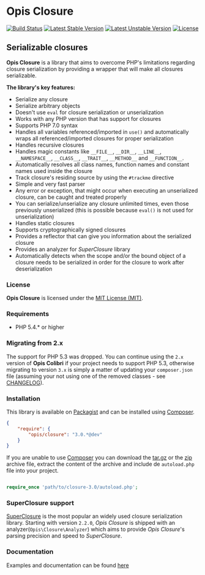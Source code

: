 Opis Closure
====================
[![Build Status](https://travis-ci.org/opis/closure.png?branch=3.0)](https://travis-ci.org/opis/closure)
[![Latest Stable Version](https://poser.pugx.org/opis/closure/v/stable.png)](https://packagist.org/packages/opis/closure)
[![Latest Unstable Version](https://poser.pugx.org/opis/closure/v/unstable.png)](https://packagist.org/packages/opis/closure)
[![License](https://poser.pugx.org/opis/closure/license.png)](https://packagist.org/packages/opis/closure)

Serializable closures
---------------------
**Opis Closure** is a library that aims to overcome PHP's limitations regarding closure
serialization by providing a wrapper that will make all closures serializable. 

**The library's key features:**

- Serialize any closure
- Serialize arbitrary objects
- Doesn't use `eval` for closure serialization or unserialization
- Works with any PHP version that has support for closures
- Supports PHP 7.0 syntax
- Handles all variables referenced/imported in `use()` and automatically wraps all referenced/imported closures for
proper serialization
- Handles recursive closures
- Handles magic constants like `__FILE__`, `__DIR__`, `__LINE__`, `__NAMESPACE__`, `__CLASS__`,
`__TRAIT__`, `__METHOD__` and `__FUNCTION__`.
- Automatically resolves all class names, function names and constant names used inside the closure
- Track closure's residing source by using the `#trackme` directive
- Simple and very fast parser
- Any error or exception, that might occur when executing an unserialized closure, can be caught and treated properly
- You can serialize/unserialize any closure unlimited times, even those previously unserialized
(this is possible because `eval()` is not used for unserialization)
- Handles static closures
- Supports cryptographically signed closures
- Provides a reflector that can give you information about the serialized closure
- Provides an analyzer for *SuperClosure* library
- Automatically detects when the scope and/or the bound object of a closure needs to be serialized
in order for the closure to work after deserialization


### License

**Opis Closure** is licensed under the [MIT License (MIT)](http://opensource.org/licenses/MIT). 

### Requirements

* PHP 5.4.* or higher

### Migrating from 2.x

The support for PHP 5.3 was dropped. You can continue using the `2.x` version of **Opis Colibri** if your project needs
to support PHP 5.3, otherwise migrating to version `3.x` is simply a matter of updating your `composer.json` file
(assuming your not using one of the removed classes - see [CHANGELOG](https://github.com/opis/closure/blob/master/CHANGELOG.md)).

### Installation

This library is available on [Packagist](https://packagist.org/packages/opis/closure) and can be installed using [Composer](http://getcomposer.org).

```json
{
    "require": {
        "opis/closure": "3.0.*@dev"
    }
}
```

If you are unable to use [Composer](http://getcomposer.org) you can download the
[tar.gz](https://github.com/opis/closure/archive/3.0.tar.gz) or the [zip](https://github.com/opis/closure/archive/3.0.zip)
archive file, extract the content of the archive and include de `autoload.php` file into your project. 

```php

require_once 'path/to/closure-3.0/autoload.php';

```

### SuperClosure support

[SuperClosure](https://github.com/jeremeamia/super_closure) is the most 
popular an widely used closure serialization library. 
Starting with version `2.2.0`, *Opis Closure* is shipped with an analyzer(`Opis\Closure\Analyzer`)
which aims to provide *Opis Closure*'s parsing precision and speed to *SuperClosure*.

### Documentation

Examples and documentation can be found [here](http://opis.io/closure)
